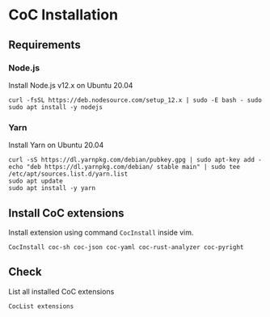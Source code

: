 # CoC Installation

## Requirements

### Node.js

Install Node.js v12.x on Ubuntu 20.04

```
curl -fsSL https://deb.nodesource.com/setup_12.x | sudo -E bash - sudo
sudo apt install -y nodejs
```

### Yarn

Install Yarn on Ubuntu 20.04

```
curl -sS https://dl.yarnpkg.com/debian/pubkey.gpg | sudo apt-key add -
echo "deb https://dl.yarnpkg.com/debian/ stable main" | sudo tee /etc/apt/sources.list.d/yarn.list
sudo apt update
sudo apt install -y yarn
```

## Install CoC extensions

Install extension using command `CocInstall` inside vim.

```
CocInstall coc-sh coc-json coc-yaml coc-rust-analyzer coc-pyright
```

## Check

List all installed CoC extensions

```
CocList extensions
```
